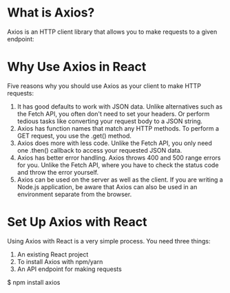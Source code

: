# What is Axios?
Axios is an HTTP client library that allows you to make requests to a given endpoint:


# Why Use Axios in React
Five reasons why you should use Axios as your client to make HTTP requests:

1. It has good defaults to work with JSON data. Unlike alternatives such as the Fetch API, you often don't need to set your headers. Or perform tedious tasks like converting your request body to a JSON string.
2. Axios has function names that match any HTTP methods. To perform a GET request, you use the .get() method.
3. Axios does more with less code. Unlike the Fetch API, you only need one .then() callback to access your requested JSON data.
4. Axios has better error handling. Axios throws 400 and 500 range errors for you. Unlike the Fetch API, where you have to check the status code and throw the error yourself.
5. Axios can be used on the server as well as the client. If you are writing a Node.js application, be aware that Axios can also be used in an environment separate from the browser.

# Set Up Axios with React
Using Axios with React is a very simple process. You need three things:

1. An existing React project
2. To install Axios with npm/yarn
3. An API endpoint for making requests

$ npm install axios
